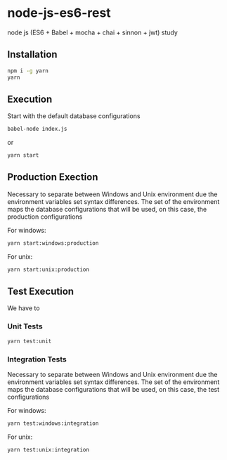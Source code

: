 # node-js-es6-rest

node js (ES6 + Babel + mocha + chai + sinnon + jwt) study

## Installation
```bash
npm i -g yarn
yarn
```

## Execution

Start with the default database configurations

```bash
babel-node index.js
```

or

```bash
yarn start
```

## Production Exection

Necessary to separate between Windows and Unix environment due the environment variables set syntax differences.
The set of the environment maps the database configurations that will be used, on this case, the production configurations

For windows:
```bash
yarn start:windows:production
```

For unix:
```bash
yarn start:unix:production
```

## Test Execution

We have to

### Unit Tests

```bash
yarn test:unit
```

### Integration Tests

Necessary to separate between Windows and Unix environment due the environment variables set syntax differences.
The set of the environment maps the database configurations that will be used, on this case, the test configurations

For windows:
```bash
yarn test:windows:integration
```

For unix:
```bash
yarn test:unix:integration
```
